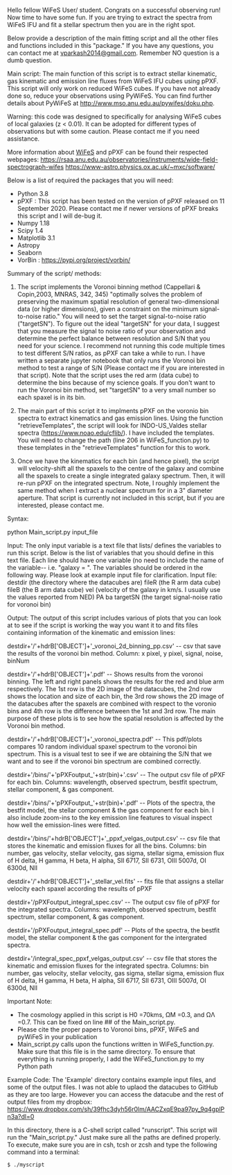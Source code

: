 
Hello fellow WiFeS User/ student. Congrats on a successful observing run! Now time to have some fun. If you are trying to extract the spectra from WiFeS IFU and fit a stellar spectrum then you are in the right spot.

Below provide a description of the main fitting script and all the other files and functions included in this "package." If you have any questions, you can contact me at vparkash2014@gmail.com. Remember NO question is a dumb question.

Main script:
The main function of this script is to extract stellar kinematic, gas kinematic and emission line fluxes from WiFeS IFU cubes using pPXF. This script will only work on reduced WiFeS cubes. If you have not already done so, reduce your observations using PyWiFeS. You can find further details about PyWiFeS at http://www.mso.anu.edu.au/pywifes/doku.php.

Warning: this code was designed to specifically for analysing WiFeS cubes of local galaxies (z < 0.01). It can be adopted for different types of observations but with some caution. Please contact me if you need assistance.

More information about [WiFeS](https://rsaa.anu.edu.au/observatories/instruments/wide-field-spectrograph-wifes) and pPXF can be found their respected webpages:
https://rsaa.anu.edu.au/observatories/instruments/wide-field-spectrograph-wifes
https://www-astro.physics.ox.ac.uk/~mxc/software/


Below is a list of required the packages that you will need:
* Python 3.8
* pPXF : This script has been tested on the version of pPXF released on 11 September 2020. Please contact me if newer versions of pPXF breaks this script and I will de-bug it.
* Numpy 1.18
* Scipy 1.4
* Matplotlib 3.1
* Astropy
* Seaborn
* VorBin : https://pypi.org/project/vorbin/


Summary of the script/ methods:
1. The script implements the Voronoi binning method (Cappellari & Copin,2003, MNRAS, 342, 345) "optimally solves the problem of preserving the maximum spatial resolution of general two-dimensional data (or higher dimensions), given a constraint on the minimum signal-to-noise ratio."  You will need to set the target signal-to-noise ratio ("targetSN"). To figure out the ideal "targetSN" for your data, I suggest that you measure the signal to noise ratio of your observation and determine the perfect balance between resolution and S/N that you need for your science. I recommend not running this code multiple times to test different S/N ratios, as pPXF can take a while to run. I have written a separate jupyter notebook that only runs the Voronoi bin method to test a range of S/N (Please contact me if you are interested in that script). Note that the script uses the red arm (data cube) to determine the bins because of my science goals. If you don't want to run the Voronoi bin method, set "targetSN" to a very small number so each spaxel is in its bin.

2. The main part of this script it to implments pPXF on the voronio bin spectra to extract kinematics and gas emission lines. Using the function "retrieveTemplates", the script will look for INDO-US_Valdes stellar spectra (https://www.noao.edu/cflib/). I have included the templates. You will need to change the path (line 206 in WiFeS_function.py) to these templates in the "retrieveTemplates" function for this to work.

3. Once we have the kinematics for each bin (and hence pixel), the script will velocity-shift all the spaxels to the centre of the galaxy and combine all the spaxels to create a single integrated galaxy spectrum. Then, it will re-run pPXF on the integrated spectrum. Note, I roughly implement the same method when I extract a nuclear spectrum for in a 3" diameter aperture. That script is currently not included in this script, but if you are interested, please contact me.


Syntax:

python Main_script.py input_file

Input:
The only input variable is a text file that lists/ defines the variables to run this script. Below is the list of variables that you should define in this text file. Each line should have one variable (no need to include the name of the variable-- i.e. "galaxy = ". The variables should be ordered in the following way. Please look at example input file for clarification.
Input file:
destdir (the directory where the datacubes are)
fileR (the R arm data cube)
fileB (the B arm data cube)
vel (velocity of the galaxy in km/s. I usually use the values reported from NED)
PA
ba
targetSN (the target signal-noise ratio for voronoi bin)


Output:
The output of this script includes various of plots that you can look at to see if the script is working the way you want it to and fits files containing information of the kinematic and emission lines:

destdir+'/'+hdrB['OBJECT']+'_voronoi_2d_binning_pp.csv' -- csv that save the results of the voronoi bin method. Column: x pixel, y pixel, signal, noise, binNum

destdir+'/'+hdrB['OBJECT']+'.pdf' -- Shows results from the voronoi binning. The left and right panels shows the results for the red and blue arm respectively. The 1st row is the 2D image of the datacubes, the 2nd row shows the location and size of each bin, the 3rd row shows the 2D image of the datacubes after the spaxels are combined with respect to the voronio bins and 4th row is the difference between the 1st and 3rd row. The main purpose of these plots is to see how the spatial resolution is affected by the Voronoi bin method.

destdir+'/'+hdrB['OBJECT']+'_voronoi_spectra.pdf' -- This pdf/plots compares 10 random individual spaxel spectrum to the voronoi bin spectrum. This is a visual test to see if we are obtaining the S/N that we want and to see if the voronoi bin spectrum are combined correctly.

destdir+'/bins/'+'pPXFoutput_'+str(bin)+'.csv' -- The output csv file of pPXF for each bin. Columns: wavelength, observed spectrum, bestfit spectrum, stellar component, & gas component.

destdir+'/bins/'+'pPXFoutput_'+str(bin)+'.pdf' -- Plots of the spectra, the bestfit model, the stellar component & the gas component for each bin. I also include zoom-ins to the key emission line features to visual inspect how well the emission-lines were fitted.

destdir+'/bins/'+hdrB['OBJECT']+'_ppxf_velgas_output.csv' -- csv file that stores the kinematic and emission fluxes for all the bins. Columns: bin number, gas velocity, stellar velocity, gas sigma, stellar sigma, emission flux of H delta, H gamma, H beta, H alpha, SII 6717, SII 6731, OIII 5007d, OI 6300d, NII

destdir+'/'+hdrB['OBJECT']+'_stellar_vel.fits' -- fits file that assigns a stellar velocity each spaxel according the results of pPXF

destdir+'/pPXFoutput_integral_spec.csv' --  The output csv file of pPXF for the integrated spectra. Columns: wavelength, observed spectrum, bestfit spectrum, stellar component, & gas component.

destdir+'/pPXFoutput_integral_spec.pdf' -- Plots of the spectra, the bestfit model, the stellar component & the gas component for the intergrated spectra.

destdir+'/integral_spec_ppxf_velgas_output.csv' -- csv file that stores the kinematic and emission fluxes for the integrated spectra. Columns: bin number, gas velocity, stellar velocity, gas sigma, stellar sigma, emission flux of H delta, H gamma, H beta, H alpha, SII 6717, SII 6731, OIII 5007d, OI 6300d, NII


Important Note:
-  The cosmology applied in this script is H0 =70kms, ΩM =0.3, and ΩΛ =0.7. This can be fixed on line ## of the Main_script.py.
- Please cite the proper papers to Voronoi bins, pPXF, WiFeS and pyWiFeS in your publication
- Main_script.py calls upon the functions written in WiFeS_function.py. Make sure that this file is in the same directory. To ensure that everything is running properly, I add the WiFeS_function.py to my Python path

Example Code:
The 'Example' directory contains example input files, and some of the output files.
I was not able to uplaod the datacubes to GitHub as they are too large. However you can access the datacube and the rest of output files from my dropbox:
https://www.dropbox.com/sh/39fhc3dyh56r0lm/AACZxqE9pa97py_9q4gplPn3a?dl=0

In this directory, there is a C-shell script called "runscript". This script will run the "Main_script.py." Just make sure all the paths are defined properly.
To execute, make sure you are in csh, tcsh or zcsh and type the following command into a terminal:
```console
$ ./myscript
```
